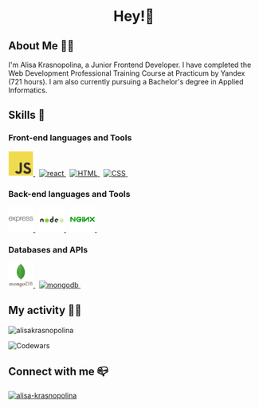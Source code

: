 <h1 align="center">Hey!👋</h1>

<h2>About Me 👩‍💻</h2>

<p>I'm Alisa Krasnopolina, a Junior Frontend Developer. I have completed the Web Development Professional Training Course at Practicum by Yandex (721 hours). I am also currently pursuing a Bachelor's degree in Applied Informatics.
</p>

<h2>Skills 🦾</h2>

<h3>Front-end languages and Tools</h3>

<p align="left">
<a href="https://developer.mozilla.org/en-US/docs/Web/JavaScript"> <img src="https://raw.githubusercontent.com/devicons/devicon/master/icons/javascript/javascript-original.svg" alt="javascript" width="50" height="50" /> </a> &nbsp;
<a href="https://react.dev/"> <img src="https://reactnative.dev/img/header_logo.svg" alt="react" width="50" height="50" /> </a> &nbsp;
<a href="https://developer.mozilla.org/en-US/docs/Learn/Getting_started_with_the_web/HTML_basics"> <img src="https://upload.wikimedia.org/wikipedia/commons/6/61/HTML5_logo_and_wordmark.svg" alt="HTML" width="50" height="50" /> </a> &nbsp;
<a href="https://developer.mozilla.org/en-US/docs/Learn/Getting_started_with_the_web/CSS_basics"> <img src="https://upload.wikimedia.org/wikipedia/commons/d/d5/CSS3_logo_and_wordmark.svg" alt="CSS" width="50" height="50" /> </a> &nbsp;
</p>

<h3>Back-end languages and Tools</h3>

<p align="left">
<a href="https://expressjs.com"> <img src="https://raw.githubusercontent.com/devicons/devicon/master/icons/express/express-original-wordmark.svg" alt="express" width="50" height="50" /> </a> &nbsp;
<a href="https://nodejs.org"> <img src="https://raw.githubusercontent.com/devicons/devicon/master/icons/nodejs/nodejs-original-wordmark.svg" alt="nodejs" width="50" height="50" /> </a> &nbsp;
<a href="https://www.nginx.com"> <img src="https://raw.githubusercontent.com/devicons/devicon/master/icons/nginx/nginx-original.svg" alt="nginx" width="50" height="50" /> </a> &nbsp;
</p>

<h3  align="left">Databases and APIs</h3>

<p align="left">
<a href="https://www.mongodb.com/"> <img src="https://raw.githubusercontent.com/devicons/devicon/master/icons/mongodb/mongodb-original-wordmark.svg" alt="mongodb" width="50" height="50" /> </a> &nbsp;
<a href="https://www.postman.com/"> <img src="https://www.svgrepo.com/show/354202/postman-icon.svg" alt="mongodb" width="50" height="50" /> </a> &nbsp;
</p>

<h2  align="left">My activity 🏃‍♀️</h2>

<p><img width="500px" align="center" src="https://github-readme-streak-stats.herokuapp.com/?user=alisakrasnopolina&" alt="alisakrasnopolina" /></p>

![Codewars](https://github.r2v.ch/codewars?user=alisakrasnopolina&stroke=%23BB432C)

<h2  align="left">Connect with me 📪</h2>

<p align="left">
<a href="https://www.linkedin.com/in/alisa-krasnopolina" target="blank"><img align="center" src="https://upload.wikimedia.org/wikipedia/commons/8/81/LinkedIn_icon.svg" alt="alisa-krasnopolina" height="50" width="50" /></a>
</p>
